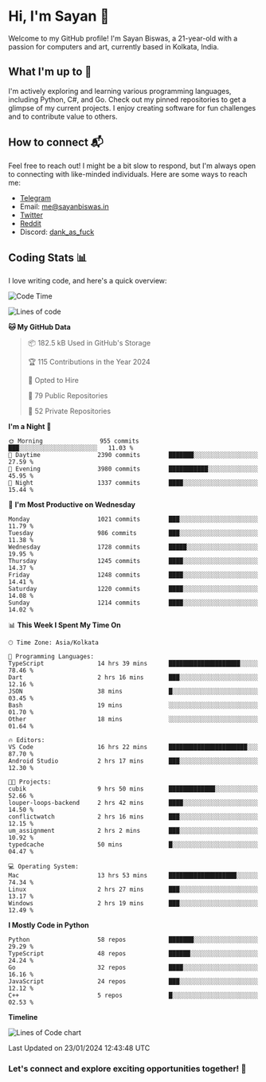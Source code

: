 # Hi, I'm Sayan 👋

Welcome to my GitHub profile! I'm Sayan Biswas, a 21-year-old with a passion for computers and art, currently based in Kolkata, India.

## What I'm up to 🚀

I'm actively exploring and learning various programming languages, including Python, C#, and Go. Check out my pinned repositories to get a glimpse of my current projects. I enjoy creating software for fun challenges and to contribute value to others.

## How to connect 📬

Feel free to reach out! I might be a bit slow to respond, but I'm always open to connecting with like-minded individuals. Here are some ways to reach me:

- [Telegram](https://t.me/dank_as_fuck)
- Email: [me@sayanbiswas.in](mailto:me@sayanbiswas.in)
- [Twitter](https://twitter.com/TheDankDel)
- [Reddit](https://www.reddit.com/user/dank_as_fuck_/)
- Discord: [dank_as_fuck](https://discordapp.com/users/506536929152466945)

## Coding Stats 📊

I love writing code, and here's a quick overview:

<!--START_SECTION:waka-->
![Code Time](http://img.shields.io/badge/Code%20Time-1%2C433%20hrs%203%20mins-blue)

![Lines of code](https://img.shields.io/badge/From%20Hello%20World%20I%27ve%20Written-6.4%20million%20lines%20of%20code-blue)

**🐱 My GitHub Data** 

> 📦 182.5 kB Used in GitHub's Storage 
 > 
> 🏆 115 Contributions in the Year 2024
 > 
> 💼 Opted to Hire
 > 
> 📜 79 Public Repositories 
 > 
> 🔑 52 Private Repositories 
 > 
**I'm a Night 🦉** 

```text
🌞 Morning                955 commits         ███░░░░░░░░░░░░░░░░░░░░░░   11.03 % 
🌆 Daytime                2390 commits        ███████░░░░░░░░░░░░░░░░░░   27.59 % 
🌃 Evening                3980 commits        ███████████░░░░░░░░░░░░░░   45.95 % 
🌙 Night                  1337 commits        ████░░░░░░░░░░░░░░░░░░░░░   15.44 % 
```
📅 **I'm Most Productive on Wednesday** 

```text
Monday                   1021 commits        ███░░░░░░░░░░░░░░░░░░░░░░   11.79 % 
Tuesday                  986 commits         ███░░░░░░░░░░░░░░░░░░░░░░   11.38 % 
Wednesday                1728 commits        █████░░░░░░░░░░░░░░░░░░░░   19.95 % 
Thursday                 1245 commits        ████░░░░░░░░░░░░░░░░░░░░░   14.37 % 
Friday                   1248 commits        ████░░░░░░░░░░░░░░░░░░░░░   14.41 % 
Saturday                 1220 commits        ████░░░░░░░░░░░░░░░░░░░░░   14.08 % 
Sunday                   1214 commits        ████░░░░░░░░░░░░░░░░░░░░░   14.02 % 
```


📊 **This Week I Spent My Time On** 

```text
🕑︎ Time Zone: Asia/Kolkata

💬 Programming Languages: 
TypeScript               14 hrs 39 mins      ████████████████████░░░░░   78.46 % 
Dart                     2 hrs 16 mins       ███░░░░░░░░░░░░░░░░░░░░░░   12.16 % 
JSON                     38 mins             █░░░░░░░░░░░░░░░░░░░░░░░░   03.45 % 
Bash                     19 mins             ░░░░░░░░░░░░░░░░░░░░░░░░░   01.70 % 
Other                    18 mins             ░░░░░░░░░░░░░░░░░░░░░░░░░   01.64 % 

🔥 Editors: 
VS Code                  16 hrs 22 mins      ██████████████████████░░░   87.70 % 
Android Studio           2 hrs 17 mins       ███░░░░░░░░░░░░░░░░░░░░░░   12.30 % 

🐱‍💻 Projects: 
cubik                    9 hrs 50 mins       █████████████░░░░░░░░░░░░   52.66 % 
louper-loops-backend     2 hrs 42 mins       ████░░░░░░░░░░░░░░░░░░░░░   14.50 % 
conflictwatch            2 hrs 16 mins       ███░░░░░░░░░░░░░░░░░░░░░░   12.15 % 
um_assignment            2 hrs 2 mins        ███░░░░░░░░░░░░░░░░░░░░░░   10.92 % 
typedcache               50 mins             █░░░░░░░░░░░░░░░░░░░░░░░░   04.47 % 

💻 Operating System: 
Mac                      13 hrs 53 mins      ███████████████████░░░░░░   74.34 % 
Linux                    2 hrs 27 mins       ███░░░░░░░░░░░░░░░░░░░░░░   13.17 % 
Windows                  2 hrs 19 mins       ███░░░░░░░░░░░░░░░░░░░░░░   12.49 % 
```

**I Mostly Code in Python** 

```text
Python                   58 repos            ███████░░░░░░░░░░░░░░░░░░   29.29 % 
TypeScript               48 repos            ██████░░░░░░░░░░░░░░░░░░░   24.24 % 
Go                       32 repos            ████░░░░░░░░░░░░░░░░░░░░░   16.16 % 
JavaScript               24 repos            ███░░░░░░░░░░░░░░░░░░░░░░   12.12 % 
C++                      5 repos             █░░░░░░░░░░░░░░░░░░░░░░░░   02.53 % 
```



**Timeline**

![Lines of Code chart](https://raw.githubusercontent.com/Dank-del/Dank-del/main/assets/bar_graph.png)


 Last Updated on 23/01/2024 12:43:48 UTC
<!--END_SECTION:waka-->

### Let's connect and explore exciting opportunities together! 🚀
